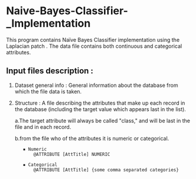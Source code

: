 # Naive-Bayes-Classifier-_Implementation

This program contains Naïve Bayes Classifier implementation using the Laplacian patch .
The data file contains both continuous and categorical attributes.

## Input files description :
1) Dataset general info : General information about the database from which the file data is taken.
2) Structure : A file describing the attributes that make up each record in the database (including the target value which appears last in the list).

    a.The target attribute will always be called "class," and will be last in the file and in each record.

    b.from the file who of the attributes it is numeric or categorical.

          ▪ Numeric
              @ATTRIBUTE [AttTitle] NUMERIC

          ▪ Categorical
              @ATTRIBUTE [AttTitle] {some comma separated categories}

